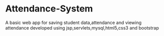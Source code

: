 # Attendance-System
A basic web app for saving student data,attendance and viewing attendance developed using jsp,servlets,mysql,html5,css3 and bootstrap 
